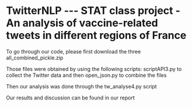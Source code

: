 # TwitterNLP --- STAT class project - An analysis of vaccine-related tweets in different regions of France  

To go through our code, please first download the three all_combined_pickle.zip 

Those files were obtained by using the following scripts: scriptAPI3.py to collect the Twitter data and then open_json.py to combine the files 



Then our analysis was done through the tw_analyse4.py script 

Our results and discussion can be found in our report

